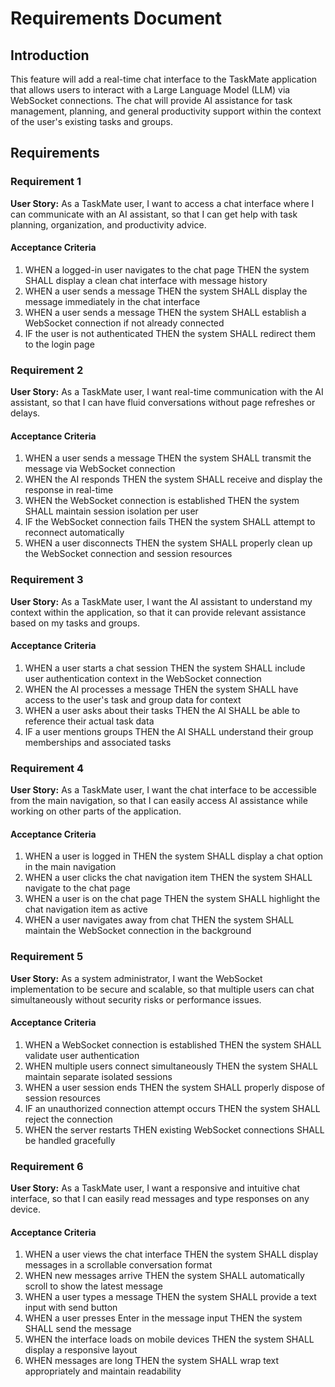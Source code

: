 # Requirements Document

## Introduction

This feature will add a real-time chat interface to the TaskMate application that allows users to interact with a Large Language Model (LLM) via WebSocket connections. The chat will provide AI assistance for task management, planning, and general productivity support within the context of the user's existing tasks and groups.

## Requirements

### Requirement 1

**User Story:** As a TaskMate user, I want to access a chat interface where I can communicate with an AI assistant, so that I can get help with task planning, organization, and productivity advice.

#### Acceptance Criteria

1. WHEN a logged-in user navigates to the chat page THEN the system SHALL display a clean chat interface with message history
2. WHEN a user sends a message THEN the system SHALL display the message immediately in the chat interface
3. WHEN a user sends a message THEN the system SHALL establish a WebSocket connection if not already connected
4. IF the user is not authenticated THEN the system SHALL redirect them to the login page

### Requirement 2

**User Story:** As a TaskMate user, I want real-time communication with the AI assistant, so that I can have fluid conversations without page refreshes or delays.

#### Acceptance Criteria

1. WHEN a user sends a message THEN the system SHALL transmit the message via WebSocket connection
2. WHEN the AI responds THEN the system SHALL receive and display the response in real-time
3. WHEN the WebSocket connection is established THEN the system SHALL maintain session isolation per user
4. IF the WebSocket connection fails THEN the system SHALL attempt to reconnect automatically
5. WHEN a user disconnects THEN the system SHALL properly clean up the WebSocket connection and session resources

### Requirement 3

**User Story:** As a TaskMate user, I want the AI assistant to understand my context within the application, so that it can provide relevant assistance based on my tasks and groups.

#### Acceptance Criteria

1. WHEN a user starts a chat session THEN the system SHALL include user authentication context in the WebSocket connection
2. WHEN the AI processes a message THEN the system SHALL have access to the user's task and group data for context
3. WHEN a user asks about their tasks THEN the AI SHALL be able to reference their actual task data
4. IF a user mentions groups THEN the AI SHALL understand their group memberships and associated tasks

### Requirement 4

**User Story:** As a TaskMate user, I want the chat interface to be accessible from the main navigation, so that I can easily access AI assistance while working on other parts of the application.

#### Acceptance Criteria

1. WHEN a user is logged in THEN the system SHALL display a chat option in the main navigation
2. WHEN a user clicks the chat navigation item THEN the system SHALL navigate to the chat page
3. WHEN a user is on the chat page THEN the system SHALL highlight the chat navigation item as active
4. WHEN a user navigates away from chat THEN the system SHALL maintain the WebSocket connection in the background

### Requirement 5

**User Story:** As a system administrator, I want the WebSocket implementation to be secure and scalable, so that multiple users can chat simultaneously without security risks or performance issues.

#### Acceptance Criteria

1. WHEN a WebSocket connection is established THEN the system SHALL validate user authentication
2. WHEN multiple users connect simultaneously THEN the system SHALL maintain separate isolated sessions
3. WHEN a user session ends THEN the system SHALL properly dispose of session resources
4. IF an unauthorized connection attempt occurs THEN the system SHALL reject the connection
5. WHEN the server restarts THEN existing WebSocket connections SHALL be handled gracefully

### Requirement 6

**User Story:** As a TaskMate user, I want a responsive and intuitive chat interface, so that I can easily read messages and type responses on any device.

#### Acceptance Criteria

1. WHEN a user views the chat interface THEN the system SHALL display messages in a scrollable conversation format
2. WHEN new messages arrive THEN the system SHALL automatically scroll to show the latest message
3. WHEN a user types a message THEN the system SHALL provide a text input with send button
4. WHEN a user presses Enter in the message input THEN the system SHALL send the message
5. WHEN the interface loads on mobile devices THEN the system SHALL display a responsive layout
6. WHEN messages are long THEN the system SHALL wrap text appropriately and maintain readability
